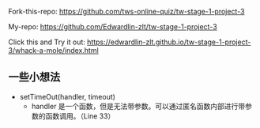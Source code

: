 Fork-this-repo: <https://github.com/tws-online-quiz/tw-stage-1-project-3>

My-repo: <https://github.com/Edwardlin-zlt/tw-stage-1-project-3>

Click this and Try it out: <https://edwardlin-zlt.github.io/tw-stage-1-project-3/whack-a-mole/index.html>

## 一些小想法

* setTimeOut(handler, timeout)
  * handler 是一个函数，但是无法带参数。可以通过匿名函数内部进行带参数的函数调用。（Line 33）

  